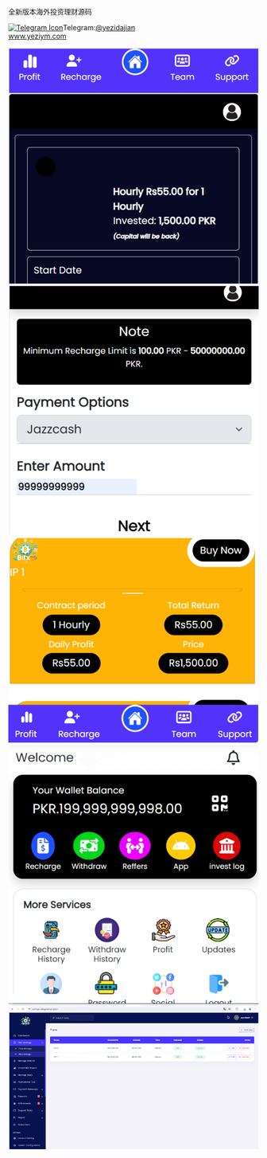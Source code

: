 全新版本海外投资理财源码<p dir="auto"><a target="_blank" rel="noopener noreferrer nofollow" href="https://camo.githubusercontent.com/d614d90677fbc2e34c7c62ebc68c82379d87a57c4beaf05af65fec7ba6b72e36/68747470733a2f2f63646e2d69636f6e732d706e672e666c617469636f6e2e636f6d2f3531322f323131312f323131313634362e706e67"><img src="https://camo.githubusercontent.com/d614d90677fbc2e34c7c62ebc68c82379d87a57c4beaf05af65fec7ba6b72e36/68747470733a2f2f63646e2d69636f6e732d706e672e666c617469636f6e2e636f6d2f3531322f323131312f323131313634362e706e67" alt="Telegram Icon" style="width: 16px; max-width: 100%;" data-canonical-src="https://cdn-icons-png.flaticon.com/512/2111/2111646.png"></a>Telegram:<a href="https://t.me/yezidajian" rel="nofollow">@yezidajian</a><br><a href="https://www.yeziym.com/">www.yeziym.com</a></p><img src="https://github.com/yeziym/quanxinbanbenhaiwai_FG/blob/main/ymC08.png"><img src="https://github.com/yeziym/quanxinbanbenhaiwai_FG/blob/main/q64NX.png"><img src="https://github.com/yeziym/quanxinbanbenhaiwai_FG/blob/main/CYJSM.png"><img src="https://github.com/yeziym/quanxinbanbenhaiwai_FG/blob/main/Sz4TD.png"><img src="https://github.com/yeziym/quanxinbanbenhaiwai_FG/blob/main/9fdAF.png">